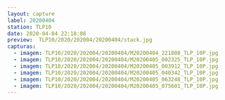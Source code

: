 ```yaml
---
layout: capture
label: 20200404
station: TLP10
date: 2020-04-04 22:18:08
preview:  TLP10/2020/202004/20200404/stack.jpg
capturas:
  - imagem: TLP10/2020/202004/20200404/M20200404_221808_TLP_10P.jpg
  - imagem: TLP10/2020/202004/20200404/M20200405_002325_TLP_10P.jpg
  - imagem: TLP10/2020/202004/20200404/M20200405_003912_TLP_10P.jpg
  - imagem: TLP10/2020/202004/20200404/M20200405_040342_TLP_10P.jpg
  - imagem: TLP10/2020/202004/20200404/M20200405_063248_TLP_10P.jpg
  - imagem: TLP10/2020/202004/20200404/M20200405_075601_TLP_10P.jpg
---
```

